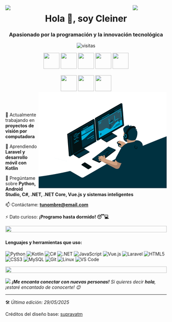 <img align="left" src="https://user-images.githubusercontent.com/65187002/144930161-2f783401-8d27-4fdf-a2f7-cc0ba32f1f1f.gif" width="21%" style="display:inline;"><img align="right" src="https://user-images.githubusercontent.com/65187002/144930161-2f783401-8d27-4fdf-a2f7-cc0ba32f1f1f.gif" width="21%" style="display:inline;">

<h1 align="center">Hola 👋, soy Cleiner</h1>
<h3 align="center">Apasionado por la programación y la innovación tecnológica</h3>

<p align="center">
  <img src="https://komarev.com/ghpvc/?username=tuusuario&label=Visitas%20al%20perfil&color=0e75b6&style=flat" alt="visitas" />
</p>

<div align="center">
  <img src="https://techstack-generator.vercel.app/python-icon.svg" width="50" height="50" />
  <img src="https://techstack-generator.vercel.app/js-icon.svg" width="50" height="50" />
  <img src="https://techstack-generator.vercel.app/kotlin-icon.svg" width="50" height="50" />
  <img src="https://techstack-generator.vercel.app/mysql-icon.svg" width="50" height="50" />
  <img src="https://techstack-generator.vercel.app/csharp-icon.svg" width="50" height="50" />
</div>

<br>

<div align="center">
  <img src="https://techstack-generator.vercel.app/github-icon.svg" width="50" height="50" />
  <img src="https://techstack-generator.vercel.app/restapi-icon.svg" width="50" height="50" />
  <img src="https://techstack-generator.vercel.app/vue-icon.svg" width="50" height="50" />
</div>

<img align="right" alt="Coding" width="400" src="https://github.com/supravatm/supravatm/blob/main/src/code.gif">

<br><br>

🔭 Actualmente trabajando en **proyectos de visión por computadora**

🌱 Aprendiendo **Laravel y desarrollo móvil con Kotlin**

💬 Pregúntame sobre **Python, Android Studio, C#, .NET, .NET Core, Vue.js y sistemas inteligentes**

📫 Contáctame: **tunombre@email.com**

⚡ Dato curioso: **¡Programo hasta dormido! 😴💻**

<img src="https://i.imgur.com/dBaSKWF.gif" height="20" width="100%">

#### Lenguajes y herramientas que uso:

![Python](https://img.shields.io/badge/-Python-346e9e?style=flat-square&logo=python&logoColor=white)
![Kotlin](https://img.shields.io/badge/-Kotlin-7f52ff?style=flat-square&logo=kotlin&logoColor=white)
![C#](https://img.shields.io/badge/-C%23-68217A?style=flat-square&logo=csharp&logoColor=white)
![.NET](https://img.shields.io/badge/-.NET-512BD4?style=flat-square&logo=dotnet&logoColor=white)
![JavaScript](https://img.shields.io/badge/-JavaScript-f7df1e?style=flat-square&logo=javascript&logoColor=black)
![Vue.js](https://img.shields.io/badge/-Vue.js-42b883?style=flat-square&logo=vue.js&logoColor=white)
![Laravel](https://img.shields.io/badge/-Laravel-ff2d20?style=flat-square&logo=laravel&logoColor=white)
![HTML5](https://img.shields.io/badge/-HTML5-e34f26?style=flat-square&logo=html5&logoColor=white)
![CSS3](https://img.shields.io/badge/-CSS3-1572b6?style=flat-square&logo=css3)
![MySQL](https://img.shields.io/badge/-MySQL-00758f?style=flat-square&logo=mysql)
![Git](https://img.shields.io/badge/-Git-f05032?style=flat-square&logo=git&logoColor=white)
![Linux](https://img.shields.io/badge/-Linux-000000?style=flat-square&logo=linux&logoColor=white)
![VS Code](https://img.shields.io/badge/-VSCode-007ACC?style=flat-square&logo=visualstudiocode)

<img src="https://i.imgur.com/dBaSKWF.gif" height="20" width="100%">

<img src="https://media.giphy.com/media/LnQjpWaON8nhr21vNW/giphy.gif" width="60"> <em><b>¡Me encanta conectar con nuevas personas!</b> Si quieres decir <b>hola</b>, ¡estaré encantado de conocerte! 😊</em>

---

🛠️ *Última edición: 29/05/2025*

Créditos del diseño base: [supravatm](https://github.com/supravatm)
